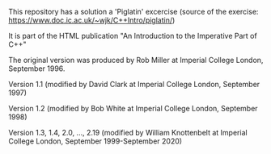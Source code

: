 This repository has a solution a 'Piglatin' excercise (source of the exercise: https://www.doc.ic.ac.uk/~wjk/C++Intro/piglatin/)

It is part of the HTML publication "An Introduction to the Imperative Part of C++" 

The original version was produced by Rob Miller at Imperial College London, September 1996.

Version 1.1 (modified by David Clark at Imperial College London, September 1997) 

Version 1.2 (modified by Bob White at Imperial College London, September 1998)

Version 1.3, 1.4, 2.0, ..., 2.19 (modified by William Knottenbelt at Imperial College London, September 1999-September 2020)

